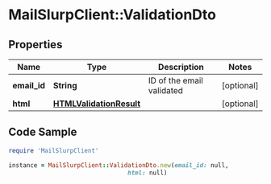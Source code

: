 # MailSlurpClient::ValidationDto

## Properties

Name | Type | Description | Notes
------------ | ------------- | ------------- | -------------
**email_id** | **String** | ID of the email validated | [optional] 
**html** | [**HTMLValidationResult**](HTMLValidationResult.md) |  | [optional] 

## Code Sample

```ruby
require 'MailSlurpClient'

instance = MailSlurpClient::ValidationDto.new(email_id: null,
                                 html: null)
```


